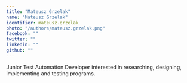```yaml
---
title: "Mateusz Grzelak"
name: "Mateusz Grzelak"
identifier: mateusz.grzelak
photo: "/authors/mateusz.grzelak.png"
facebook: ""
twitter: ""
linkedin: ""
github: ""
---
```


Junior Test Automation Developer interested in researching, designing,
implementing and testing programs.
